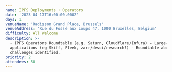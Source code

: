 ```yaml
---
name: IPFS Deployments + Operators
date: '2023-04-17T16:00:00.000Z'
days: 1
venueName: 'Radisson Grand Place, Brussels'
venueAddress: 'Rue du Fossé aux Loups 47, 1000 Bruxelles, Belgium'
difficulty: All Welcome
description: >-
  - IPFS Operators Roundtable (e.g. Saturn, Cloudflare/Infura) - Large-scale
  applications (eg Skiff, Fleek, zarr/desci/research?) - Roundtable about
  challenges identified.
priority: 2
attendees: 50
---
```



